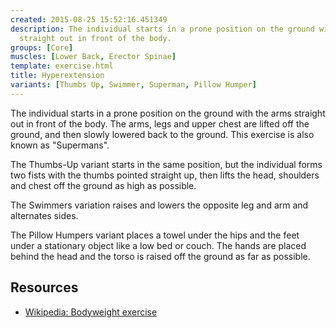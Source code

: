```yaml
---
created: 2015-08-25 15:52:16.451349
description: The individual starts in a prone position on the ground with the arms
  straight out in front of the body.
groups: [Core]
muscles: [Lower Back, Erector Spinae]
template: exercise.html
title: Hyperextension
variants: [Thumbs Up, Swimmer, Superman, Pillow Humper]
---
```

The individual starts in a prone position on the ground with the arms straight out in front of the body. The arms, legs and upper chest are lifted off the ground, and then slowly lowered back to the ground. This exercise is also known as "Supermans".

The Thumbs-Up variant starts in the same position, but the individual forms two fists with the thumbs pointed straight up, then lifts the head, shoulders and chest off the ground as high as possible.

The Swimmers variation raises and lowers the opposite leg and arm and alternates sides.

The Pillow Humpers variant places a towel under the hips and the feet under a stationary object like a low bed or couch. The hands are placed behind the head and the torso is raised off the ground as far as possible.

## Resources

* [Wikipedia: Bodyweight exercise](https://en.wikipedia.org/wiki/Bodyweight_exercise)